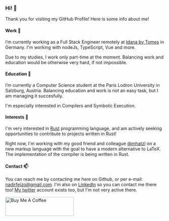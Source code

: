 ### Hi! 👋

Thank you for visiting my GitHub Profile! Here is some info about me!

#### Work 🔭

I’m currently working as a Full Stack Engineer remotely at [Idana by Tomes](https://idana.com/) in Germany. I'm working with nodeJs, TypeScript, Vue and more.

Due to my studies, I work only part-time at the moment. Balancing work and education would be otherwise very hard, if not impossible.

#### Education 🌱

I’m currently a Computer Science student at the Paris Lodron University in Salzburg, Austria.
Balancing education and work is not an easy task, but I am managing it succesfully.

I'm especially interested in Compilers and Symbolic Execution.

#### Interests 🤔

I'm very interested in [Rust](https://www.rust-lang.org/) programming language, and am actively seeking opportunities to contribute to projects written in Rust!

Right now, I'm working with my good friend and colleague [@mhatzl](https://github.com/mhatzl) on a new markup language with the goal to have a modern alternative to LaTeX. The implementation of the compiler is being written in Rust.

#### Contact 📫

You can reach me by contacting me here on Github, or per e-mail: [nadirfejzo@gmail.com](mailto:nadirfejzo@gmail.com).
I'm also on [LinkedIn](https://www.linkedin.com/in/nfejzic) so you can contact me there too!
[My twitter](https://twitter.com/FejzicNadir) account exists too, but I'm not very active there.

<a href="https://www.buymeacoffee.com/nfejzic" target="_blank"><img src="https://cdn.buymeacoffee.com/buttons/v2/default-yellow.png" alt="Buy Me A Coffee" style="height: 60px !important;width: 217px !important;" ></a>

